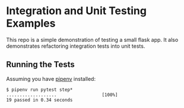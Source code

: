Integration and Unit Testing Examples
=====================================

This repo is a simple demonstration of testing a small flask app.  It also demonstrates
refactoring integration tests into unit tests.

Running the Tests
-----------------

Assuming you have [pipenv](https://docs.pipenv.org/) installed:

```
$ pipenv run pytest step*
...................                 [100%]
19 passed in 0.34 seconds

```
